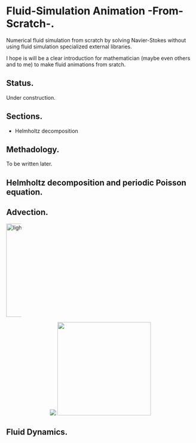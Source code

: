# Fluid-Simulation Animation -From-Scratch-.
Numerical fluid simulation from scratch by solving Navier-Stokes without using fluid simulation specialized external libraries.

I hope is will be a clear introduction for mathematician (maybe even others and to me) to make fluid animations from sratch.

## Status.
Under construction.

## Sections.
+ Helmholtz decomposition

## Methadology.
To be written later.

## Helmholtz decomposition and periodic Poisson equation.


## Advection.

<style>
.controls{
position: relative;
}
.lights_off {
  max-width: 8%;
  min-width: none;
  overflow: hidden;
}
.image_container{
  height: 100%;
  display: flex;
  justify-content: center;
  align-items: center;
  position: absolute;
  top: 0;
}
</style>
 
<div class="controls">
  <center>
    <img src = "https://imgur.com/qVx7Qx4.gif" id = "rcorners"  alt="">
  </center>
  
  <img src="https://imgur.com/o3fsWgP.png" class="lights_off" alt="light off" width=250px> 
</div>



<p align="center">
  <image src="https://imgur.com/qVx7Qx4.gif"> <image src="https://imgur.com/o3fsWgP.png" width=250px>
</p>


## Fluid Dynamics.
